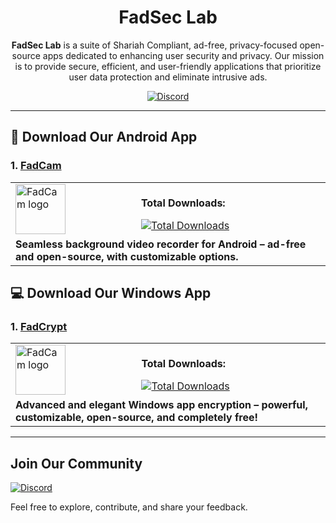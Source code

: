 <div align="center">

# FadSec Lab

**FadSec Lab** is a suite of Shariah Compliant, ad-free, privacy-focused open-source apps dedicated to enhancing user security and privacy. Our mission is to provide secure, efficient, and user-friendly applications that prioritize user data protection and eliminate intrusive ads. 

[![Discord](https://img.shields.io/discord/1263384048194027520?label=Join%20Us%20on%20Discord&logo=discord)](https://discord.gg/kvAZvdkuuN )

<!-- <img alt="Discord" src="https://img.shields.io/discord/1263384048194027520?style=social&logo=discord&label=Join%20chat&color=red"> -->
</div>

---

## 📱 Download Our Android App

### 1. [FadCam](https://github.com/anonfaded/FadCam/) 


<table>
  <tr>
    <td style="text-align: left;">
      <a href="https://github.com/anonfaded/FadCam/" target="_blank">
        <img src="https://github.com/anonfaded/FadCam/assets/124708903/d6f99201-65c7-4c93-bf13-d4a0d65172ac" style="width: 80px; height: auto;" alt="FadCam logo">
      </a>
    </td>
    <td>
      <p><b>Total Downloads:</b></p>
      <a href="https://github.com/anonfaded/FadCam/releases/">
        <img src="https://img.shields.io/github/downloads/anonfaded/FadCam/total?label=Downloads%20Count&logo=github" alt="Total Downloads">
      </a>
    </td>
  </tr>
  <tr>
    <td colspan="2">
      <strong>Seamless background video recorder for Android – ad-free and open-source, with customizable options.</strong>
    </td>
  </tr>
</table>

## 💻 Download Our Windows App

### 1. [FadCrypt](https://github.com/anonfaded/FadCrypt/) 

<table>
  <tr>
    <td style="text-align: left;">
      <a href="https://github.com/anonfaded/FadCam/" target="_blank">
        <img src="https://github.com/user-attachments/assets/4816a7c8-9e71-4057-919e-5d2ffe08a950" style="width: 80px; height: auto;" alt="FadCam logo">
      </a>
    </td>
    <td>
      <p><b>Total Downloads:</b></p>
      <a href="https://github.com/anonfaded/FadCam/releases/">
        <img src="https://img.shields.io/github/downloads/anonfaded/FadCrypt/total?label=Downloads%20Count&logo=github" alt="Total Downloads">
      </a>
    </td>
  </tr>
  <tr>
    <td colspan="2">
      <strong>Advanced and elegant Windows app encryption – powerful, customizable, open-source, and completely free!</strong>
    </td>
  </tr>
</table>





---

## Join Our Community

[![Discord](https://img.shields.io/discord/1263384048194027520?label=Join%20Us%20on%20Discord&logo=discord)](https://discord.gg/kvAZvdkuuN )

Feel free to explore, contribute, and share your feedback.

